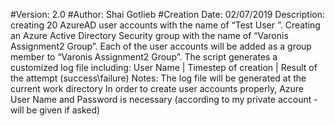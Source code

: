 #Version:        2.0
#Author:         Shai Gotlieb
#Creation Date:  02/07/2019
Description:    creating 20 AzureAD user accounts with the name of “Test User <Counter>”.
                Creating an Azure Active Directory Security group with the name of “Varonis Assignment2 Group”.
	              Each of the user accounts will be added as a group member to “Varonis Assignment2 Group”.
                The script generates a customized log file including: 
                User Name | Timestep of creation | Result of the attempt (success\failure)
Notes:          The log file will be generated at the current work directory 
                In order to create user accounts properly, Azure User Name and Password is necessary 
                (according to my private account - will be given if asked)    
